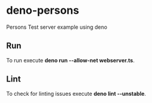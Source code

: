 # deno-persons
Persons Test server example using deno

## Run
To run execute **deno run --allow-net  webserver.ts**.

## Lint
To check for linting issues execute **deno lint --unstable**.